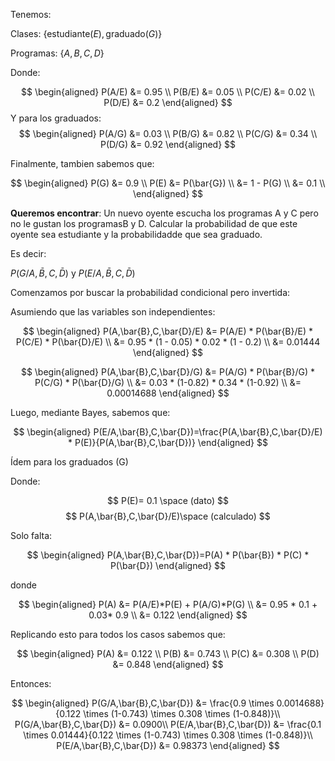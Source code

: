 Tenemos:

Clases: $\{\text{estudiante} (E), \text{graduado} (G)\}$

Programas: $\{A, B, C, D\}$

Donde:

$$
\begin{aligned}
P(A/E) &= 0.95 \\
P(B/E) &= 0.05 \\
P(C/E) &= 0.02 \\
P(D/E) &= 0.2
\end{aligned}
$$
Y para los graduados:
$$
\begin{aligned}
P(A/G) &= 0.03 \\
P(B/G) &= 0.82 \\
P(C/G) &= 0.34 \\
P(D/G) &= 0.92
\end{aligned}
$$

Finalmente, tambien sabemos que:

$$
\begin{aligned}
P(G) &= 0.9 \\
P(E) &= P(\bar{G}) \\
&= 1 - P(G) \\
&= 0.1 \\
\end{aligned}
$$

**Queremos encontrar**:
Un nuevo oyente escucha los programas A y C pero no le gustan los programasB y D. Calcular la probabilidad de que este oyente sea estudiante y la probabilidadde que sea graduado.

Es decir:

$P(G/A,\bar{B},C,\bar{D})$
y
$P(E/A,\bar{B},C,\bar{D})$

Comenzamos por buscar la probabilidad condicional pero invertida:

Asumiendo que las variables son independientes:

$$
\begin{aligned}
P(A,\bar{B},C,\bar{D}/E) &= P(A/E) * P(\bar{B}/E) * P(C/E) * P(\bar{D}/E) \\
&= 0.95 * (1 - 0.05) * 0.02 * (1 - 0.2) \\
&= 0.01444
\end{aligned}
$$

$$
\begin{aligned}
P(A,\bar{B},C,\bar{D}/G) &= P(A/G) * P(\bar{B}/G) * P(C/G) * P(\bar{D}/G) \\
&= 0.03 * (1-0.82) * 0.34 * (1-0.92) \\
&= 0.00014688
\end{aligned}
$$

Luego, mediante Bayes, sabemos que:

$$
\begin{aligned}
P(E/A,\bar{B},C,\bar{D})=\frac{P(A,\bar{B},C,\bar{D}/E) * P(E)}{P(A,\bar{B},C,\bar{D})}
\end{aligned}
$$

Ídem para los graduados (G)

Donde:

$$
P(E)= 0.1 \space (dato)
$$
$$
P(A,\bar{B},C,\bar{D}/E)\space (calculado)
$$

Solo falta:

$$
\begin{aligned}
P(A,\bar{B},C,\bar{D})=P(A) * P(\bar{B}) * P(C) * P(\bar{D})
\end{aligned}
$$

donde

$$
\begin{aligned}
P(A) &= P(A/E)*P(E) + P(A/G)*P(G) \\
&= 0.95 * 0.1 + 0.03* 0.9 \\
&= 0.122
\end{aligned}
$$

Replicando esto para todos los casos sabemos que:

$$
\begin{aligned}
P(A) &= 0.122 \\
P(B) &= 0.743 \\
P(C) &= 0.308 \\
P(D) &= 0.848
\end{aligned}
$$

Entonces:

$$
\begin{aligned}
P(G/A,\bar{B},C,\bar{D}) &= \frac{0.9 \times 0.0014688}{0.122 \times (1-0.743) \times 0.308 \times (1-0.848)}\\
P(G/A,\bar{B},C,\bar{D}) &= 0.0900\\
P(E/A,\bar{B},C,\bar{D}) &= \frac{0.1 \times 0.01444}{0.122 \times (1-0.743) \times 0.308 \times (1-0.848)}\\
P(E/A,\bar{B},C,\bar{D}) &= 0.98373
\end{aligned}
$$
